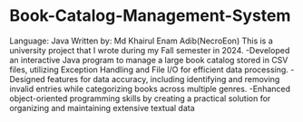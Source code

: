# Book-Catalog-Management-System
Language: Java
Written by: Md Khairul Enam Adib(NecroEon)
This is a university project that I wrote during my Fall semester in 2024. 
-Developed an interactive Java program to manage a large book catalog stored in CSV files, utilizing Exception
Handling and File I/O for efficient data processing.
-Designed features for data accuracy, including identifying and removing invalid entries while categorizing
books across multiple genres.
-Enhanced object-oriented programming skills by creating a practical solution for organizing and maintaining
extensive textual data
